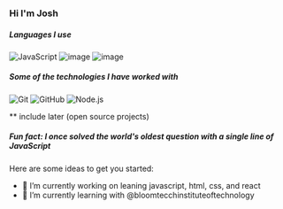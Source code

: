 ### Hi I'm Josh

##### Languages I use
![JavaScript](https://img.shields.io/badge/-JavaScript-000000?style=flat&logo=javascript)
![image](https://user-images.githubusercontent.com/93623925/152410902-ab4d996d-c662-4457-9bba-2a749c1c56f5.png)
![image](https://user-images.githubusercontent.com/93623925/152410931-59eb56eb-3f43-435b-bbcd-f3302f13b1c0.png)

##### Some of the technologies I have worked with

![Git](https://img.shields.io/badge/-Git-222222?style=flat&logo=git&logoColor=F05032)
![GitHub](https://img.shields.io/badge/-GitHub-222222?style=flat&logo=github&logoColor=181717)
![Node.js](https://img.shields.io/badge/-Node.js-222222?style=flat&logo=node.js&logoColor=339933)

** include later (open source projects)

##### Fun fact: I once solved the world's oldest question with a single line of JavaScript

Here are some ideas to get you started:

- 🔭 I’m currently working on leaning javascript, html, css, and react
- 🌱 I’m currently learning with @bloomtecchinstituteoftechnology


